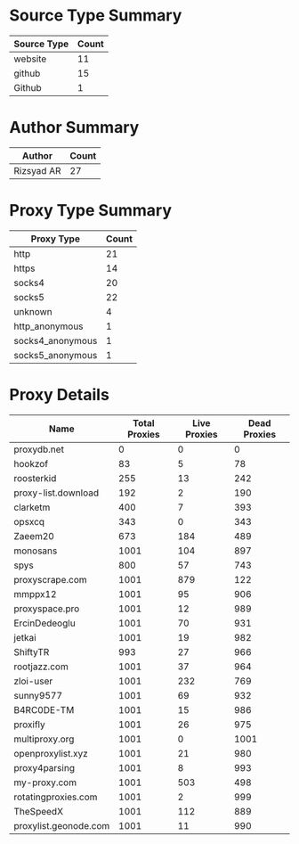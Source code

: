 # Source Type Summary

| Source Type | Count |
|-------------|-------|
| website | 11 |
| github | 15 |
| Github | 1 |


# Author Summary

| Author | Count |
|--------|-------|
| Rizsyad AR | 27 |


# Proxy Type Summary

| Proxy Type | Count |
|------------|-------|
| http | 21 |
| https | 14 |
| socks4 | 20 |
| socks5 | 22 |
| unknown | 4 |
| http_anonymous | 1 |
| socks4_anonymous | 1 |
| socks5_anonymous | 1 |


# Proxy Details

| Name | Total Proxies | Live Proxies | Dead Proxies |
|------|---------------|--------------|---------------|
| proxydb.net | 0 | 0 | 0 |
| hookzof | 83 | 5 | 78 |
| roosterkid | 255 | 13 | 242 |
| proxy-list.download | 192 | 2 | 190 |
| clarketm | 400 | 7 | 393 |
| opsxcq | 343 | 0 | 343 |
| Zaeem20 | 673 | 184 | 489 |
| monosans | 1001 | 104 | 897 |
| spys | 800 | 57 | 743 |
| proxyscrape.com | 1001 | 879 | 122 |
| mmppx12 | 1001 | 95 | 906 |
| proxyspace.pro | 1001 | 12 | 989 |
| ErcinDedeoglu | 1001 | 70 | 931 |
| jetkai | 1001 | 19 | 982 |
| ShiftyTR | 993 | 27 | 966 |
| rootjazz.com | 1001 | 37 | 964 |
| zloi-user | 1001 | 232 | 769 |
| sunny9577 | 1001 | 69 | 932 |
| B4RC0DE-TM | 1001 | 15 | 986 |
| proxifly | 1001 | 26 | 975 |
| multiproxy.org | 1001 | 0 | 1001 |
| openproxylist.xyz | 1001 | 21 | 980 |
| proxy4parsing | 1001 | 8 | 993 |
| my-proxy.com | 1001 | 503 | 498 |
| rotatingproxies.com | 1001 | 2 | 999 |
| TheSpeedX | 1001 | 112 | 889 |
| proxylist.geonode.com | 1001 | 11 | 990 |
